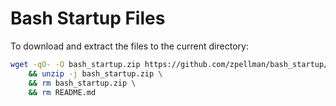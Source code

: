 # Bash Startup Files

To download and extract the files to the current directory:

```bash
wget -qO- -O bash_startup.zip https://github.com/zpellman/bash_startup/archive/master.zip \
    && unzip -j bash_startup.zip \
    && rm bash_startup.zip \
    && rm README.md
```

